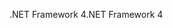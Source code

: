 <span data-ttu-id="f1a49-101">.NET Framework 4</span><span class="sxs-lookup"><span data-stu-id="f1a49-101">.NET Framework 4</span></span>